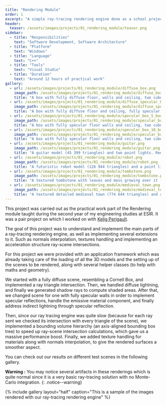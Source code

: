 ```yaml
---
title: "Rendering Module"
order: 1
excerpt: "A simple ray-tracing rendering engine done as a school project."
header:
  teaser: /assets/images/projects/01_rendering_module/teaser.png
sidebar:
  - title: "Responsibilities"
    text: "Software Development, Software Architecture"
  - title: "Platform"
    text: "Windows"
  - title: "Language"
    text: "C++"
  - title: "Tools"
    text: "Visual Studio"
  - title: "Duration"
    text: "Around 12 hours of practical work"
gallery:
  - url: /assets/images/projects/01_rendering_module/diffuse_box.png
    image_path: /assets/images/projects/01_rendering_module/diffuse_box.png
    title: "A box with fully diffuse floor, walls and ceiling, two cubes and a point light (36 triangles). Rendered with five ray bounces."
  - url: /assets/images/projects/01_rendering_module/diffuse_specular_box.png
    image_path: /assets/images/projects/01_rendering_module/diffuse_specular_box.png
    title: "A box with fully diffuse floor and ceiling, fully specular walls, two cubes and a point light (36 triangles). Rendered with five ray bounces."
  - url: /assets/images/projects/01_rendering_module/specular_box_5_bounces.png
    image_path: /assets/images/projects/01_rendering_module/specular_box_5_bounces.png
    title: "A box with fully specular floor walls and ceiling, two cubes and a point light (36 triangles). Rendered with five ray bounces."
  - url: /assets/images/projects/01_rendering_module/specular_box_10_bounces.png
    image_path: /assets/images/projects/01_rendering_module/specular_box_10_bounces.png
    title: "A box with fully specular floor walls and ceiling, two cubes and a point light (36 triangles). Rendered with ten ray bounces."
  - url: /assets/images/projects/01_rendering_module/guitar.png
    image_path: /assets/images/projects/01_rendering_module/guitar.png
    title: "A guitar model (45 399 triangles) and two point lights. Rendered with five ray bounces."
  - url: /assets/images/projects/01_rendering_module/robot.png
    image_path: /assets/images/projects/01_rendering_module/robot.png
    title: "A futuristic robot model (126 944 triangles) and a point light. Rendered with five ray bounces."
  - url: /assets/images/projects/01_rendering_module/tombstone.png
    image_path: /assets/images/projects/01_rendering_module/tombstone.png
    title: "A textured tombstone with leaves and moss growing over it (540 902 triangles) and a point light. Rendered with five ray bounces."
  - url: /assets/images/projects/01_rendering_module/medieval_town.png
    image_path: /assets/images/projects/01_rendering_module/medieval_town.png
    title: "A textured detailed medieval town (774 644 triangles) and a point light. Rendered with five ray bounces."
---
```


This project was carried out as the practical work part of the Rendering module taught during the second year of my engineering studies at ESIR. It was a pair project on which I worked on with [Kelig Perigault](https://www.linkedin.com/in/kelig-perigault/).

The goal of this project was to understand and implement the main parts of a ray-tracing rendering engine, as well as implementing several extensions to it. Such as normals interpolation, textures handling and implementing an acceleration structure ray-scene intersections.

For this project we were provided with an application framework which was already taking care of the loading of all the 3D models and the setting up of the scenes to be rendered, along with several helper classes (to help with maths and geometry).

We started with a fully diffuse scene, resembling a Cornell Box, and implemented a ray triangle intersection. Then, we handled diffuse lightning, and finally we generated shadow rays to compute shaded areas. After that, we changed scene for one with fully specular walls in order to implement specular reflections, handle the emissive material component, and finally address indirect lightning through specular reflection.

Then, since our ray tracing engine was quite slow (because for each ray sent we checked its intersection with every triangle of the scene), we implemented a bounding volume hierarchy (an axis-aligned bounding box tree) to speed up ray-scene intersection calculations, which gave us a massive performance boost. Finally, we added texture handling for materials along with normals interpolation, to give the rendered surfaces a smoother aspect.

You can check out our results on different test scenes in the following gallery.

**Warning :** You may notice several artifacts in these renderings which is quite normal since it is a very basic ray-tracing solution with no Monte-Carlo integration.
{: .notice--warning}

{% include gallery layout="half" caption="This is a sample of the images rendered with our ray-tracing rendering engine" %}
